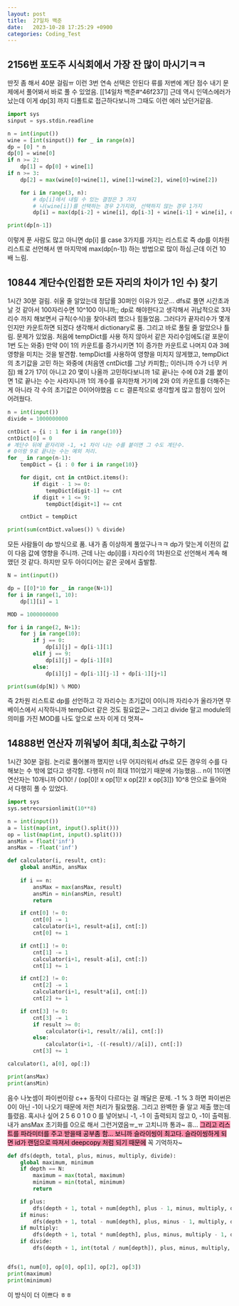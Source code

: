 ```yaml
---
layout: post
title:  27일차 백준
date:   2023-10-28 17:25:29 +0900
categories: Coding_Test
---   
```

##  2156번 포도주 시식회에서 가장 잔 많이 마시기ㅋㅋ
딴짓 좀 해서 40분 걸림ㅠ
이런 3번 연속 선택은 안된다 류를 저번에 계단 점수 내기 문제에서 풀어봐서 바로 풀 수 있었음.
[[14일차 백준#^46f237]]
근데 역시 인덱스에러가 났는데
이게 dp[3] 까지 디폴트로 접근하다보니까 그때도 이런 에러 났던거같음.
```python
import sys
sinput = sys.stdin.readline

n = int(input())
wine = [int(sinput()) for _ in range(n)]
dp = [0] * n
dp[0] = wine[0]
if n >= 2:
    dp[1] = dp[0] + wine[1]
if n >= 3:
    dp[2] = max(wine[0]+wine[1], wine[1]+wine[2], wine[0]+wine[2])

    for i in range(3, n):
        # dp[i]에서 내릴 수 있는 결정은 3 가지 
        # 나(wine[i])를 선택하는 경우 2가지와, 선택하지 않는 경우 1가지
        dp[i] = max(dp[i-2] + wine[i], dp[i-3] + wine[i-1] + wine[i], dp[i-1]) 

print(dp[n-1])
```
이렇게 푼 사람도 많고 아니면 dp[i] 를 case 3가지를 가지는 리스트로
즉 dp를 이차원 리스트로 선언해서 맨 마지막에 max(dp[n-1]) 하는 방법으로 많이 하심.근데 이건 10배 느림.

## 10844 계단수(인접한 모든 자리의 차이가 1인 수) 찾기
1시간 30분 걸림.
쉬울 줄 알았는데 정답률 30퍼인 이유가 있군...
dfs로 풀면 시간초과 날 것 같아서 100자리수면 10^100 이니까;;
dp로 해야한다고 생각해서
귀납적으로 3자리수 까지 해보면서 규칙(수식)을 찾아내려 했으나 힘들었음.
그러다가 끝자리수가 몇개인지만 카운트하면 되겠다 생각해서
dictionary로 품. 그리고 바로 풀릴 줄 알았으나 틀림. 문제가 있었음.
처음에 tempDict를 사용 하지 않아서
같은 자리수임에도(겉 포문이 1번 도는 와중) 만약 0이 1의 카운트를 증가시키면
1이 증가한 카운트로 나머지 0과 3에 영향을 미치는 것을 발견함.
tempDict를 사용하여 영향을 미치지 않게했고, tempDict의 초기값을 고민 하는 와중에
(처음엔 cntDict를 그냥 카피함;; 이러니까 수가 너무 커짐)
왜 2가 17이 아니고 20 몇이 나올까 고민하다보니까
1로 끝나는 수에 0과 2를 붙이면 1로 끝나는 수는 사라지니까 1의 개수를 유지한채 거기에 2와 0의 카운트를 더해주는게 아니라 각 수의 초기값은 0이어야했음 ㄷㄷ
결론적으로 생각할게 많고 함정이 있어 어려웠다. 
```python
n = int(input())
divide = 1000000000

cntDict = {i : 1 for i in range(10)}
cntDict[0] = 0
# 계단수 뒤에 끝자리와 -1, +1 차이 나는 수를 붙이면 그 수도 계단수.
# 0이랑 9로 끝나는 수는 예외 처리.
for _ in range(n-1):
    tempDict = {i : 0 for i in range(10)}

    for digit, cnt in cntDict.items():
        if digit - 1 >= 0:
            tempDict[digit-1] += cnt
        if digit + 1 <= 9:
            tempDict[digit+1] += cnt

    cntDict = tempDict

print(sum(cntDict.values()) % divide)
```
모든 사람들이 dp 방식으로 품. 내가 좀 이상하게 풀었구나ㅋㅋ
dp가 맞는게 이전의 값이 다음 값에 영향을 주니까.
근데 나는 dp[i]를 i 자리수의 1차원으로 선언해서 계속 해맸던 것 같다.
하지만 모두 아이디어는 같은 곳에서 출발함.
```python
N = int(input())

dp = [[0]*10 for _ in range(N+1)]
for i in range(1, 10):
    dp[1][i] = 1

MOD = 1000000000

for i in range(2, N+1):
    for j in range(10):
        if j == 0:
            dp[i][j] = dp[i-1][1]
        elif j == 9:
            dp[i][j] = dp[i-1][8]
        else:
            dp[i][j] = dp[i-1][j-1] + dp[i-1][j+1] 

print(sum(dp[N]) % MOD)
```
즉 2차원 리스트로 dp를 선언하고 각 자리수는 초기값이 0이니까 자리수가 올라가면
무베이스에서 시작하니까 tempDict 같은 것도 필요없군~
그리고 divide 말고 module의 의미를 가진 MOD를 나도 앞으로 쓰자 이게 더 멋져~

## 14888번 연산자 끼워넣어 최대,최소값 구하기
1시간 30분 걸림.
논리로 풀어볼까 했지만 너무 어지러워서
dfs로 모든 경우의 수를 다 해보는 수 밖에 없다고 생각함.
다행히 n이 최대 11이었기 때문에 가능했음...
n이 11이면 연산자는 10개니까
O(10! / (op[0]! x op[1]! x op[2]! x op[3]])
10^8 안으로 들어와서 다행히 풀 수 있었다.
```python
import sys
sys.setrecursionlimit(10**8)

n = int(input())
a = list(map(int, input().split()))
op = list(map(int, input().split()))
ansMin = float('inf')
ansMax = -float('inf')

def calculator(i, result, cnt):
    global ansMin, ansMax
    
    if i == n:
        ansMax = max(ansMax, result)
        ansMin = min(ansMin, result)
        return

    if cnt[0] != 0:
        cnt[0] -= 1
        calculator(i+1, result+a[i], cnt[:])
        cnt[0] += 1

    if cnt[1] != 0:
        cnt[1] -= 1
        calculator(i+1, result-a[i], cnt[:])
        cnt[1] += 1

    if cnt[2] != 0:
        cnt[2] -= 1
        calculator(i+1, result*a[i], cnt[:])
        cnt[2] += 1

    if cnt[3] != 0:
        cnt[3] -= 1
        if result >= 0:
            calculator(i+1, result//a[i], cnt[:])
        else:
            calculator(i+1, -((-result)//a[i]), cnt[:])
        cnt[3] += 1

calculator(1, a[0], op[:])

print(ansMax)
print(ansMin)
```
음수 나눗셈이 파이썬이랑 c++ 동작이 다르다는 걸 깨달은 문제.
-1 % 3 하면 파이썬은 0이 아닌 -1이 나오기 때문에
저런 처리가 필요했음.
그리고 완벽한 줄 알고 제출 했는데 틀렸음.
혹시나 싶어
2
5 6
0 1 0 0
를 넣어보니 -1, -1 이 출력되지 않고 0, -1이 출력됨.
내가 ansMax 초기화를 0으로 해서 그런거였음ㅠ_ㅠ 고치니까 통과~ 휴...
<mark style="background: #FF5582A6;">그리고 리스트를 파라미터를 주고 받을때 공부좀 함...
보니까 슬라이씽이 최고다. 슬라이씽하게 되면 id가 랜덤으로 따져서
deepcopy 처럼 되기 때문에</mark>
꼭 기억하자~
```python
def dfs(depth, total, plus, minus, multiply, divide):
    global maximum, minimum
    if depth == N:
        maximum = max(total, maximum)
        minimum = min(total, minimum)
        return

    if plus:
        dfs(depth + 1, total + num[depth], plus - 1, minus, multiply, divide)
    if minus:
        dfs(depth + 1, total - num[depth], plus, minus - 1, multiply, divide)
    if multiply:
        dfs(depth + 1, total * num[depth], plus, minus, multiply - 1, divide)
    if divide:
        dfs(depth + 1, int(total / num[depth]), plus, minus, multiply, divide - 1)


dfs(1, num[0], op[0], op[1], op[2], op[3])
print(maximum)
print(minimum)
```
이 방식이 더 이쁘다 ㅎㅎ